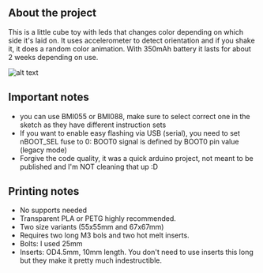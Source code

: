 ## About the project
This is a little cube toy with leds that changes color depending on which side it's laid on. It uses accelerometer to detect orientation and if you shake it, it does a random color animation. With 350mAh battery it lasts for about 2 weeks depending on use.  

![alt text](https://raw.githubusercontent.com/mcer12/CuteCube/refs/heads/main/Images/showcase.gif)

## Important notes
- you can use BMI055 or BMI088, make sure to select correct one in the sketch as they have different instruction sets
- If you want to enable easy flashing via USB (serial), you need to set nBOOT_SEL fuse to 0: BOOT0 signal is defined by BOOT0 pin value (legacy mode)
- Forgive the code quality, it was a quick arduino project, not meant to be published and I'm NOT cleaning that up :D

## Printing notes
- No supports needed
- Transparent PLA or PETG highly recommended.
- Two size variants (55x55mm and 67x67mm)
- Requires two long M3 bols and two hot melt inserts.
- Bolts: I used 25mm 
- Inserts: OD4.5mm, 10mm length. You don't need to use inserts this long but they make it pretty much indestructible.
